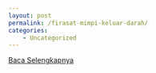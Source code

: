 ```yaml
---
layout: post
permalink: /firasat-mimpi-keluar-darah/
categories:
    - Uncategorized
---
```


[Baca Selengkapnya](/08)